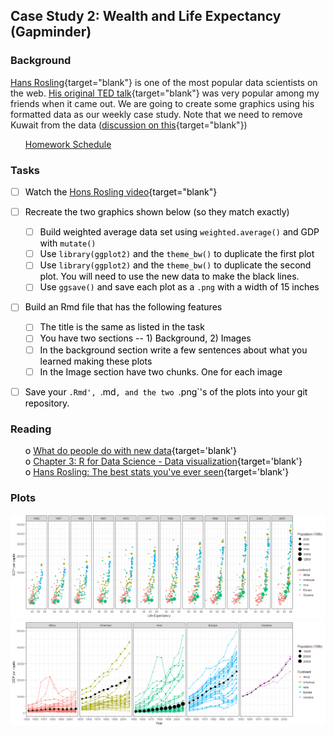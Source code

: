 





## Case Study 2: Wealth and Life Expectancy (Gapminder) 
### Background 
<!-- https://github.com/jennybc/gapminder -->
[Hans Rosling](http://www.gapminder.org/news/sad-to-announce-hans-rosling-passed-away-this-morning/){target="blank"} is one of the most popular data scientists on the web. [His original TED talk](https://www.ted.com/talks/hans_rosling_shows_the_best_stats_you_ve_ever_seen){target="blank"} was very popular among my friends when it came out.  We are going to create some graphics using his formatted data as our weekly case study. Note that we need to remove Kuwait from the data ([discussion on this](https://github.com/jennybc/gapminder/issues/9){target="blank"})

 * [Homework Schedule](../homework_schedule.html)






### Tasks


<style>
ul {
   color: black;
   list-style-type: none;
   list-style-position: outside;

}

</style>


* [ ] Watch the [Hons Rosling video](https://www.ted.com/talks/hans_rosling_shows_the_best_stats_you_ve_ever_seen){target="blank"}
* [ ] Recreate the two graphics shown below (so they match exactly)
    * [ ] Build weighted average data set using  `weighted.average()` and GDP with  `mutate()`
    * [ ] Use `library(ggplot2)` and the `theme_bw()` to duplicate the first plot
    * [ ] Use `library(ggplot2)` and the `theme_bw()` to duplicate the second plot. You will need to use the new data to make the black lines.
    * [ ] Use `ggsave()` and save each plot as a `.png` with a width of 15 inches
* [ ] Build an Rmd file that has the following features
    * [ ] The title is the same as listed in the task
    * [ ] You have two sections -- 1) Background, 2) Images
    * [ ] In the background section write a few sentences about what you learned making these plots
    * [ ] In the Image section have two chunks.  One for each image
* [ ] Save your `.Rmd', `.md`, and the two `.png`'s of the plots into your git repository.


### Reading

* o [What do people do with new data](https://simplystatistics.org/2014/06/13/what-i-do-when-i-get-a-new-data-set-as-told-through-tweets/){target='blank'}
* o [Chapter 3: R for Data Science - Data visualization](http://r4ds.had.co.nz/data-visualisation.html){target='blank'}
* o [Hans Rosling: The best stats you've ever seen](https://www.ted.com/talks/hans_rosling_shows_the_best_stats_you_ve_ever_seen){target='blank'}




### Plots


![](cs02_details_files/figure-html/code1-1.png)<!-- -->![](cs02_details_files/figure-html/code1-2.png)<!-- -->



